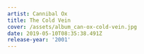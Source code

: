 ```yaml
---
artist: Cannibal Ox
title: The Cold Vein
cover: /assets/album_can-ox-cold-vein.jpg
date: 2019-05-10T08:35:38.491Z
release-year: '2001'
---
```



